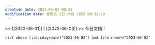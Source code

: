 ```yaml
---
creation date: 2023-06-02 00:31
modification date: 星期五 2日 六月 2023 00:31:20
---
```

<< [[2023-06-01]] | [[2023-06-03]] >>
今日文档：
```dataview
list where file.cday=date("2023-06-02") and file.name!="2023-06-02"
```
